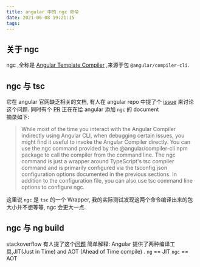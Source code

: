 ```yaml
---
title: angular 中的 ngc 命令
date: 2021-06-08 19:21:15
tags:
---
```



## 关于 ngc

ngc ,全称是 [Angular Template Compiler](https://stackoverflow.com/a/51893626) ,来源于包 `@angular/compiler-cli`.

## ngc 与 tsc

它在 angular 官网缺乏相关的文档, 有人在 angular repo 中提了个 [issue](https://github.com/angular/angular/issues/29623) 来讨论这个问题.
同时有个 [PR](https://github.com/iRealNirmal/angular/commit/748db836c696ab5ac66e1cefb85192740ec8db32?short_path=0a65f1d#diff-0a65f1d37c6a41d9b8c6e91e484e9e58bb815f22e9b3425432c086c1b904eefa) 正在在给 angular 添加 `ngc` 的 document  
摘录如下:  

> While most of the time you interact with the Angular Compiler indirectly using Angular CLI, when debugging certain issues, you might find it useful to invoke the Angular Compiler directly. You can use the ngc command provided by the @angular/compiler-cli npm package to call the compiler from the command line.
> The ngc command is just a wrapper around TypeScript's tsc compiler command and is primarily configured via the tsconfig.json configuration options documented in the previous sections.
> In addition to the configuration file, you can also use tsc command line options to configure ngc.  

这里说 `ngc` 是 `tsc` 的一个 Wrapper, 我的实际测试发现这两个命令编译出来的包大小并不想等等, ngc 会更大一点.

## ngc 与 ng build

stackoverflow 有人提了这个[问题](https://stackoverflow.com/questions/44642696/whats-the-relationship-and-difference-between-ng-build-and-ngc)
简单解释:
Angular 提供了两种编译工具,JIT(Just in Time) and AOT (Ahead of Time compile) .
`ng` == JIT
`ngc` == AOT
